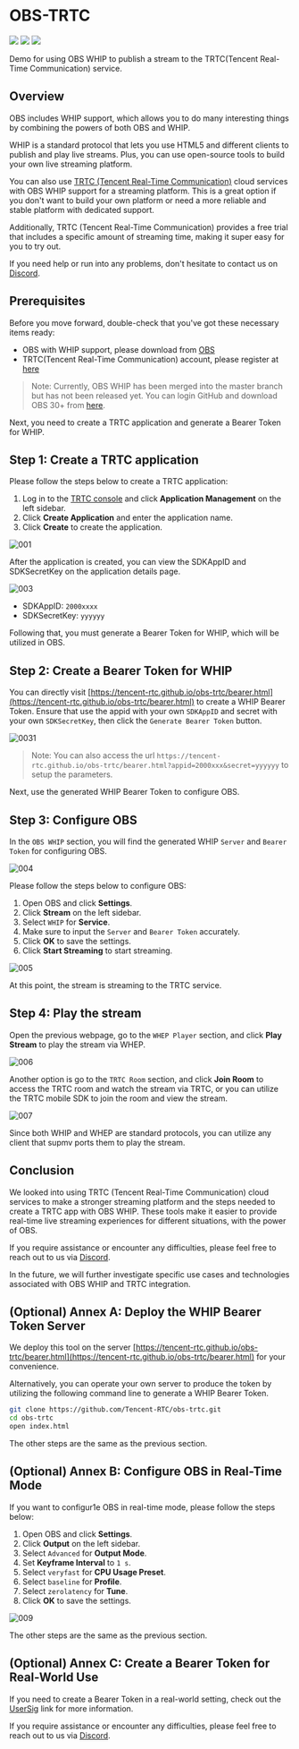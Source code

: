 # OBS-TRTC

[![](https://img.shields.io/twitter/follow/TencentRTC?style=social)](https://twitter.com/TencentRTC)
[![](https://img.shields.io/badge/TencentRTC-YouTube-red)](https://www.youtube.com/@TencentRTC)
[![](https://badgen.net/discord/members/vDHty6ddrZ)](https://discord.gg/vDHty6ddrZ)

Demo for using OBS WHIP to publish a stream to the TRTC(Tencent Real-Time Communication) service.

## Overview

OBS includes WHIP support, which allows you to do many interesting things by combining 
the powers of both OBS and WHIP.

WHIP is a standard protocol that lets you use HTML5 and different clients to publish 
and play live streams. Plus, you can use open-source tools to build your own live 
streaming platform.

You can also use [TRTC (Tencent Real-Time Communication)](https://trtc.tencentcloud.com/?utm_source=community&utm_medium=github&utm_campaign=OBS-WHIP-TRTC&_channel_track_key=5pdHDh2F) 
cloud services with OBS WHIP support for a streaming platform. This is a great option 
if you don't want to build your own platform or need a more reliable and stable 
platform with dedicated support.

Additionally, TRTC (Tencent Real-Time Communication) provides a free trial that includes 
a specific amount of streaming time, making it super easy for you to try out.

If you need help or run into any problems, don't hesitate to contact us on 
[Discord](https://discord.gg/vDHty6ddrZ).

## Prerequisites

Before you move forward, double-check that you've got these necessary items ready:

- OBS with WHIP support, please download from [OBS](https://github.com/obsproject/obs-studio/releases/tag/30.0.0-rc2)
- TRTC(Tencent Real-Time Communication) account, please register at [here](https://www.tencentcloud.com/account/login?s_url=https%253A%252F%252Fconsole.tencentcloud.com%252Ftrtc&utm_source=community&utm_medium=github&utm_campaign=OBS-WHIP-TRTC&_channel_track_key=6vGiu0P3)

> Note: Currently, OBS WHIP has been merged into the master branch but has not been released yet. 
> You can login GitHub and download OBS 30+ from [here](https://github.com/obsproject/obs-studio/releases/tag/30.0.0-rc2).

Next, you need to create a TRTC application and generate a Bearer Token for WHIP.

## Step 1: Create a TRTC application

Please follow the steps below to create a TRTC application:

1. Log in to the [TRTC console](https://console.cloud.tencent.com/trtc?utm_source=community&utm_medium=github&utm_campaign=OBS-WHIP-TRTC&_channel_track_key=kgdTyhux) and click **Application Management** on the left sidebar.
1. Click **Create Application** and enter the application name.
1. Click **Create** to create the application.

![001](https://github.com/Tencent-RTC/obs-trtc/assets/2777660/dce31494-ac4f-4844-b437-de3d244af678)

After the application is created, you can view the SDKAppID and SDKSecretKey on the application details page.

![003](https://github.com/Tencent-RTC/obs-trtc/assets/2777660/f54ad443-645a-4089-8dc7-5a34af48a335)

* SDKAppID: `2000xxxx`
* SDKSecretKey: `yyyyyy`

Following that, you must generate a Bearer Token for WHIP, which will be 
utilized in OBS.

## Step 2: Create a Bearer Token for WHIP

You can directly visit [https://tencent-rtc.github.io/obs-trtc/bearer.html](https://tencent-rtc.github.io/obs-trtc/bearer.html) 
to create a WHIP Bearer Token. Ensure that use the appid with your own `SDKAppID` and 
secret with your own `SDKSecretKey`, then click the `Generate Bearer Token` button.

![0031](https://github.com/Tencent-RTC/obs-trtc/assets/2777660/a6df5559-570e-4348-8492-60ffd7aaa2de)

> Note: You can also access the url `https://tencent-rtc.github.io/obs-trtc/bearer.html?appid=2000xxx&secret=yyyyyy` to setup the parameters.

Next, use the generated WHIP Bearer Token to configure OBS.

## Step 3: Configure OBS

In the `OBS WHIP` section, you will find the generated WHIP `Server` and `Bearer Token` for configuring OBS.

![004](https://github.com/Tencent-RTC/obs-trtc/assets/2777660/29f1ac74-cb3a-4c6e-a3e4-e6c92ea2aab0)

Please follow the steps below to configure OBS:

1. Open OBS and click **Settings**.
1. Click **Stream** on the left sidebar.
1. Select `WHIP` for **Service**.
1. Make sure to input the `Server` and `Bearer Token` accurately.
1. Click **OK** to save the settings.
1. Click **Start Streaming** to start streaming.

![005](https://github.com/Tencent-RTC/obs-trtc/assets/2777660/612ad0f9-9927-4b48-82da-8ac388dece80)

At this point, the stream is streaming to the TRTC service.

## Step 4: Play the stream

Open the previous webpage, go to the `WHEP Player` section, 
and click **Play Stream** to play the stream via WHEP.

![006](https://github.com/Tencent-RTC/obs-trtc/assets/2777660/2e727bce-6d2b-47c8-b214-6fc320b1291a)

Another option is go to the `TRTC Room` section, and click **Join Room** to access the TRTC room 
and watch the stream via TRTC, or you can utilize the TRTC mobile SDK to join the room and view 
the stream.

![007](https://github.com/Tencent-RTC/obs-trtc/assets/2777660/0a18bd36-e1f3-4070-bc89-95218785cb95)

Since both WHIP and WHEP are standard protocols, you can utilize any client that supmv ports 
them to play the stream.

## Conclusion

We looked into using TRTC (Tencent Real-Time Communication) cloud services to make a stronger 
streaming platform and the steps needed to create a TRTC app with OBS WHIP. These tools make it 
easier to provide real-time live streaming experiences for different situations, with the 
power of OBS.

If you require assistance or encounter any difficulties, please feel free to reach out
to us via [Discord](https://discord.gg/vDHty6ddrZ).

In the future, we will further investigate specific use cases and technologies associated
with OBS WHIP and TRTC integration.

## (Optional) Annex A: Deploy the WHIP Bearer Token Server

We deploy this tool on the server [https://tencent-rtc.github.io/obs-trtc/bearer.html](https://tencent-rtc.github.io/obs-trtc/bearer.html) 
for your convenience.

Alternatively, you can operate your own server to produce the token by utilizing
the following command line to generate a WHIP Bearer Token.

```bash
git clone https://github.com/Tencent-RTC/obs-trtc.git
cd obs-trtc
open index.html
```

The other steps are the same as the previous section.

## (Optional) Annex B: Configure OBS in Real-Time Mode

If you want to configur1e OBS in real-time mode, please follow the steps below:

1. Open OBS and click **Settings**.
1. Click **Output** on the left sidebar.
1. Select `Advanced` for **Output Mode**.
1. Set **Keyframe Interval** to `1 s`.
1. Select `veryfast` for **CPU Usage Preset**.
1. Select `baseline` for **Profile**.
1. Select `zerolatency` for **Tune**.
1. Click **OK** to save the settings.

![009](https://github.com/Tencent-RTC/obs-trtc/assets/2777660/76c36f45-f164-4a78-b3fc-29005cacf6e7)

The other steps are the same as the previous section.

## (Optional) Annex C: Create a Bearer Token for Real-World Use

If you need to create a Bearer Token in a real-world setting, check out the 
[UserSig](https://www.tencentcloud.com/document/product/647/35166) link for 
more information.

If you require assistance or encounter any difficulties, please feel free to reach out
to us via [Discord](https://discord.gg/vDHty6ddrZ).
